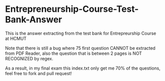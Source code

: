 # Entrepreneurship-Course-Test-Bank-Answer

 This is the answer extracting from the test bank for Entrepreurship Course at HCMUT
 
 Note that there is still a bug where 75 first question CANNOT be extracted from PDF Reader, also the question that is between 2 pages is NOT RECOGNIZED by regex.

 As a result, in my final exam this index.txt only get me 70% of the questions, feel free to fork and pull request! 
